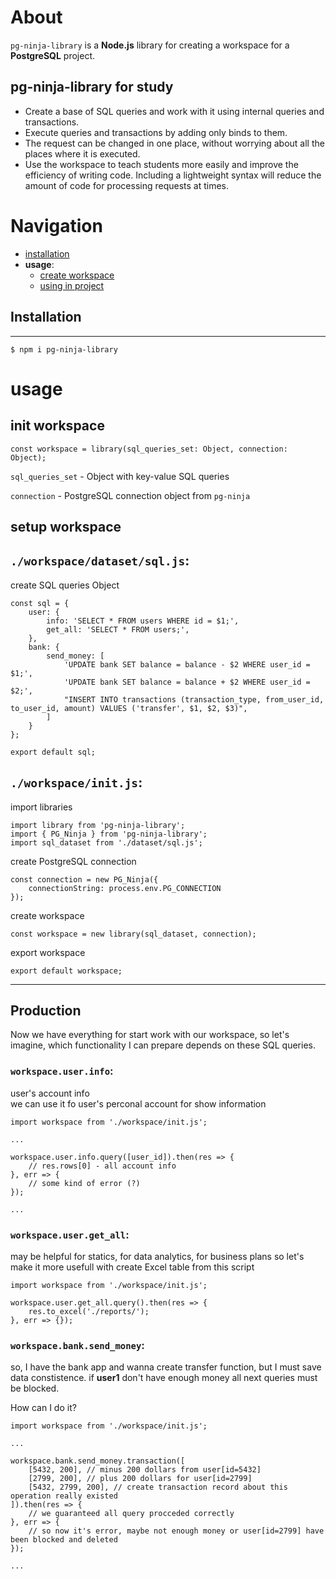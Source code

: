 # About

`pg-ninja-library` is a **Node.js** library for creating a workspace for a **PostgreSQL** project.

## pg-ninja-library for study

+ Create a base of SQL queries and work with it using internal queries and transactions.
+ Execute queries and transactions by adding only binds to them. 
+ The request can be changed in one place, without worrying about all the places where it is executed.
+ Use the workspace to teach students more easily and improve the efficiency of writing code. Including a lightweight syntax will reduce the amount of code for processing requests at times.

# Navigation

- [installation](#installation)
- **usage**:
    - [create workspace](#init-workspace)
    - [using in project](#production)

## Installation

---

```
$ npm i pg-ninja-library
```

# usage

## init workspace

```
const workspace = library(sql_queries_set: Object, connection: Object);
```

`sql_queries_set` - Object with key-value SQL queries

`connection` - PostgreSQL connection object from `pg-ninja`

## setup workspace

## `./workspace/dataset/sql.js`:

create SQL queries Object

```
const sql = {
    user: {
        info: 'SELECT * FROM users WHERE id = $1;',
        get_all: 'SELECT * FROM users;',
    },
    bank: {
        send_money: [
            'UPDATE bank SET balance = balance - $2 WHERE user_id = $1;',
            'UPDATE bank SET balance = balance + $2 WHERE user_id = $2;',
            "INSERT INTO transactions (transaction_type, from_user_id, to_user_id, amount) VALUES ('transfer', $1, $2, $3)",
        ]
    }
};

export default sql;
``` 

## `./workspace/init.js`:

import libraries

```
import library from 'pg-ninja-library';
import { PG_Ninja } from 'pg-ninja-library';
import sql_dataset from './dataset/sql.js';
```

create PostgreSQL connection

```
const connection = new PG_Ninja({
    connectionString: process.env.PG_CONNECTION
});
```

create workspace

```
const workspace = new library(sql_dataset, connection);
```

export workspace

```
export default workspace;
```

---

## Production

Now we have everything for start work with our workspace, so let's imagine, which functionality I can prepare depends on these SQL queries.

### `workspace.user.info`:

user's account info <br>
we can use it fo user's perconal account for show information

```
import workspace from './workspace/init.js';

...

workspace.user.info.query([user_id]).then(res => {
    // res.rows[0] - all account info
}, err => {
    // some kind of error (?)
});

...

```

### `workspace.user.get_all`:

may be helpful for statics, for data analytics, for business plans
so let's make it more usefull with create Excel table from this script

```
import workspace from './workspace/init.js';

workspace.user.get_all.query().then(res => {
    res.to_excel('./reports/');
}, err => {});
```

### `workspace.bank.send_money`:

so, I have the bank app and wanna create transfer function, but I must save data constistence.
if **user1** don't have enough money all next queries must be blocked.

How can I do it?

```
import workspace from './workspace/init.js';

...

workspace.bank.send_money.transaction([
    [5432, 200], // minus 200 dollars from user[id=5432]
    [2799, 200], // plus 200 dollars for user[id=2799]
    [5432, 2799, 200], // create transaction record about this operation really existed
]).then(res => {
    // we guaranteed all query procceded correctly
}, err => {
    // so now it's error, maybe not enough money or user[id=2799] have been blocked and deleted
});

...

```

